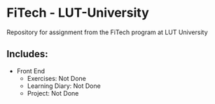 # FiTech - LUT-University
Repository for assignment from the FiTech program at LUT University

## Includes:
- Front End 
  - Exercises: Not Done
  - Learning Diary: Not Done
  - Project: Not Done
